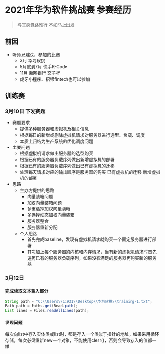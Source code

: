 # 2021年华为软件挑战赛 参赛经历

> 与其感慨路难行 不如马上出发

## 前因
- 听师兄建议，参加的比赛
  - 3月 华为软挑
  - 5月底到7月 快手K-Code
  - 11月 新网银行 交子杯
  - 虎牙小程序、招银fintech也可以参加
  
## 训练赛
### 3月10日 下发赛题
- 赛题要求
  - 提供多种服务器和虚拟机及相关信息
  - 根据每日的新增或删除虚拟机请求对服务器进行选型、负载、调度
  - 本质上归结为生产系统的优化调度问题
- 主要问题
  - 根据虚拟机请求做出服务器的选型购买
  - 根据已有的服务器负载序列做出新增虚拟机的部署
  - 根据已有的服务器负载序列做出已有虚拟机的迁移
  - 处理每天请求对应的输出顺序是服务器的购买 已有虚拟机的迁移 新增虚拟机的部署 
- 思路
  - 主办方提供的思路
    - 向量装箱问题
    - 加权向量装箱问题
    - 多重选择加权向量装箱
    - 多选择动态加权向量装箱
    - 服务器整合
    - 服务器重新分配
  - 个人思路
    - 首先完成baseline，发现有虚拟机请求就购买一个固定服务器进行部署
    - 其次加上每个服务器的内核和内存情况，当有新的虚拟机请求时首先遍历已有的服务器负载序列，如果没有满足的服务器再购买新的服务器

### 3月12日 
#### 完成读取文本输入部分

``` java
String path = "C:\\Users\\11931\\Desktop\\华为软挑\\training-1.txt";
Path path = Paths.get(Read.path);
List lines = Files.readAllLines(path);
```

#### 发现问题  
每次向list中存入实体类或list时，都是存入一个类似于指针的地址，如果采用循环存储，每次必须重新new一个对象，不能使用clear()，否则会导致存入的值都一样
